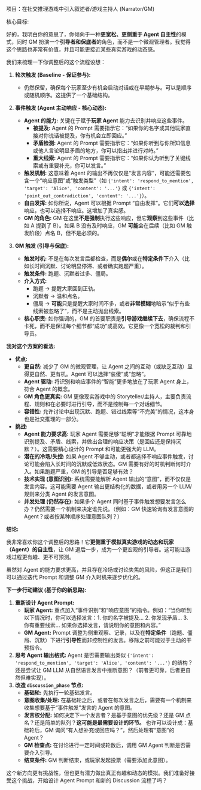 项目：在社交推理游戏中引入叙述者/游戏主持人 (Narrator/GM)

核心目标:

好的，我明白你的意思了，你倾向于一种**更宽松、更侧重于 Agent 自主性**的模式，同时 GM 扮演一个**引导者和保底者**的角色，而不是一个微观管理者。我觉得这个思路也非常有价值，并且可能更接近某些真实游戏的动态感。

我们来梳理一下你调整后的这个流程设想：

1.  **轮次触发 (Baseline - 保证参与):**
    *   仍然保留，确保每个玩家至少有机会启动对话或在早期参与。可以是顺序或随机顺序。这提供了一个基础结构。

2.  **事件触发 (Agent 主动响应 - 核心动态):**
    *   **Agent 的能力:** 关键在于赋予**玩家 Agent** 能力去识别并响应这些事件。
        *   **被提及:** Agent 的 Prompt 需要指示它：“如果你的名字或其他玩家直接对你说话被提及，你有机会立即回应。”
        *   **矛盾检测:** Agent 的 Prompt 需要指示它：“如果你听到与你所知信息或他人言论明显矛盾的地方，你可以指出并进行对峙。”
        *   **重大线索:** Agent 的 Prompt 需要指示它：“如果你认为听到了关键线索或有重要补充，你可以发言。”
    *   **触发机制:** 这意味着 Agent 的输出不再仅仅是“发言内容”，可能还需要包含一个“响应意图”或“触发类型”（如 `{'intent': 'respond_to_mention', 'target': 'Alice', 'content': '...'}` 或 `{'intent': 'point_out_contradiction', 'content': '...'}`）。
    *   **自由发挥:** 如你所说，Agent 可以根据 Prompt “自由发挥”。它们**可以选择**响应，也可以选择不响应。这增加了真实感。
    *   **GM 的角色:** GM 在这里**不是强制**执行这些响应，但它**观察**到这些事件（比如 A 提到了 B）。如果 B 没有及时响应，GM **可能**会在后续（比如 GM 触发阶段）点名 B，但不是必须的。

3.  **GM 触发 (引导与保底):**
    *   **触发时机:** 不是在每次发言后都检查，而是**偶尔**或在**特定条件下**介入（比如长时间沉默、讨论明显停滞、或者确实跑题严重）。
    *   **触发条件:** 跑题、沉默者过多、僵局。
    *   **介入方式:**
        *   跑题 -> 提醒大家回到正轨。
        *   沉默者 -> 温和点名。
        *   僵局 -> **可能**只是提醒大家时间不多，或者**非常模糊**地暗示“似乎有些线索被忽略了”，而不是主动抛出线索。
    *   **核心职责:** 如你强调的，GM 的首要职责是**引导游戏继续下去**，确保流程不卡死，而不是保证每个细节都“成功”或高效。它更像一个宽松的裁判和引导员。

**我对这个方案的看法:**

*   **优点:**
    *   **更自然:** 减少了 GM 的微观管理，让 Agent 之间的互动（或缺乏互动）显得更自然、更有机。Agent 可以选择“装傻”或“忽略”。
    *   **Agent 驱动:** 将识别和响应事件的“智能”更多地放在了玩家 Agent 身上，符合 Agent 的概念。
    *   **GM 角色更真实:** GM 更像现实游戏中的 Storyteller/主持人，主要负责流程、规则和在必要时进行引导，而不是控制每一个对话细节。
    *   **容错性:** 允许讨论中出现沉默、跑题、错过线索等“不完美”的情况，这本身也是社交推理的一部分。
*   **挑战:**
    *   **Agent 能力要求高:** 玩家 Agent 需要足够“聪明”才能根据 Prompt 可靠地识别提及、矛盾、线索，并做出合理的响应决策（是回应还是保持沉默？）。这需要精心设计的 Prompt 和可能更强大的 LLM。
    *   **潜在的冷场/失控:** 如果 Agent 不够主动，或者都选择不响应事件触发，讨论可能会陷入长时间的沉默或低效状态。GM 需要有好的时机判断何时介入。如果跑题严重，GM 的引导是否足够有效？
    *   **技术实现 (意图识别):** 系统需要能解析 Agent 输出的“意图”，而不仅仅是发言内容。这可能需要 Agent 输出更结构化的数据，或者用另一个 LLM/规则来分类 Agent 的发言意图。
    *   **并发处理 (仍然存在):** 如果多个 Agent 同时基于事件触发想要发言怎么办？仍然需要一个机制来决定谁先说。（例如：GM 快速轮询有发言意图的 Agent？或者按某种顺序处理意图队列？）

**结论:**

我非常喜欢你这个调整后的思路！它**更侧重于模拟真实游戏的动态和玩家（Agent）的自主性**，让 GM 退后一步，成为一个更宏观的引导者。这可能让游戏过程更有趣、更不可预测。

虽然对 Agent 的能力要求更高，并且存在冷场或讨论失焦的风险，但这正是我们可以通过迭代 Prompt 和调整 GM 介入时机来逐步优化的。

**下一步行动建议 (基于你的新思路):**

1.  **重新设计 Agent Prompt:**
    *   **玩家 Agent:** 重点加入“事件识别”和“响应意图”的指令。例如：“当你听到以下情况时，你可以选择发言：1. 你的名字被提及... 2. 你发现矛盾... 3. 你有重要线索... 如果你选择发言，请说明你的意图和内容。”
    *   **GM Agent:** Prompt 调整为侧重观察、记录，以及在**特定条件**（跑题、僵局、沉默）下进行**引导性**而非控制性的发言。移除之前可能过于主动的干预指令。
2.  **思考 Agent 输出格式:** Agent 是否需要输出类似 `{'intent': 'respond_to_mention', 'target': 'Alice', 'content': '...'}` 的结构？还是尝试让 GM LLM 从自然语言发言中推断意图？（前者更可靠，后者更自然但难实现）。
3.  **改造 `discussion_phase` 节点:**
    *   **基础轮:** 先执行一轮基础发言。
    *   **意图收集/处理:** 在基础轮之后，或者在每次发言之后，需要有一个机制来收集想要基于“事件触发”发言的 Agent 的意图。
    *   **发言权分配:** 如何决定下一个发言者？是基于意图的优先级？还是 GM 点名？还是简单的队列？**这可能是最需要设计的环节。** 也许可以设计成：基础轮后，GM 询问“有人想补充或回应吗？”，然后处理有“意图”的 Agent？
    *   **GM 检查点:** 在讨论进行一定时间或轮数后，调用 GM Agent 判断是否需要介入引导。
    *   **结束条件:** GM 判断结束，或玩家发起投票（需要添加此意图）。

这个新方向更有挑战性，但也更有潜力做出真正有趣和动态的模拟。我们准备好接受这个挑战，开始设计 Agent Prompt 和新的 Discussion 流程了吗？